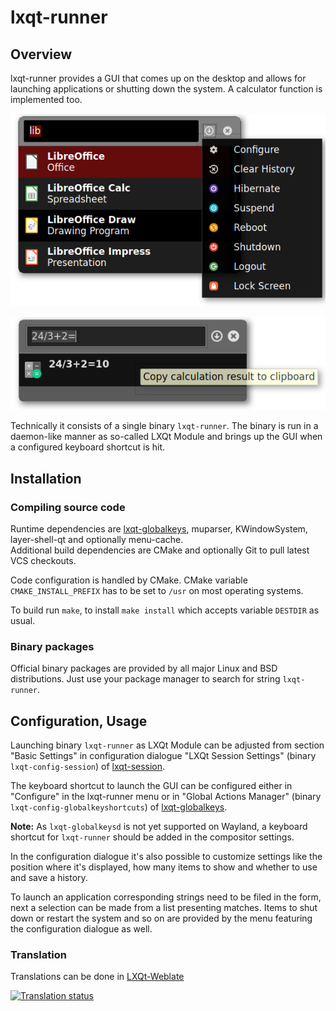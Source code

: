 # lxqt-runner

## Overview

lxqt-runner provides a GUI that comes up on the desktop and allows for launching applications or shutting down the system. A calculator function is implemented too.

![lxqt-runner](lxqt-runner.png)

![lxqt-runner](lxqt-runner-math.png)

Technically it consists of a single binary `lxqt-runner`. The binary is run in a daemon-like manner as so-called LXQt Module and brings up the GUI when a configured keyboard shortcut is hit.

## Installation

### Compiling source code

Runtime dependencies are [lxqt-globalkeys](https://github.com/lxqt/lxqt-globalkeys), muparser, KWindowSystem, layer-shell-qt and optionally menu-cache.  
Additional build dependencies are CMake and optionally Git to pull latest VCS checkouts.  

Code configuration is handled by CMake. CMake variable `CMAKE_INSTALL_PREFIX` has to be set to `/usr` on most operating systems.  

To build run `make`, to install `make install` which accepts variable `DESTDIR` as usual.  

### Binary packages

Official binary packages are provided by all major Linux and BSD distributions. Just use your package manager to search for string `lxqt-runner`.

## Configuration, Usage

Launching binary `lxqt-runner` as LXQt Module can be adjusted from section "Basic Settings" in configuration dialogue "LXQt Session Settings" (binary `lxqt-config-session`) of [lxqt-session](https://github.com/lxqt/lxqt-session).

The keyboard shortcut to launch the GUI can be configured either in "Configure" in the lxqt-runner menu or in "Global Actions Manager" (binary `lxqt-config-globalkeyshortcuts`) of [lxqt-globalkeys](https://github.com/lxqt/lxqt-globalkeys).

**Note:** As `lxqt-globalkeysd` is not yet supported on Wayland, a keyboard shortcut for `lxqt-runner` should be added in the compositor settings.

In the configuration dialogue it's also possible to customize settings like the position where it's displayed, how many items to show and whether to use and save a history.

To launch an application corresponding strings need to be filed in the form, next a selection can be made from a list presenting matches. Items to shut down or restart the system and so on are provided by the menu featuring the configuration dialogue as well.

### Translation

Translations can be done in [LXQt-Weblate](https://translate.lxqt-project.org/projects/lxqt-desktop/lxqt-runner/)

<a href="https://translate.lxqt-project.org/projects/lxqt-desktop/lxqt-runner/">
<img src="https://translate.lxqt-project.org/widgets/lxqt-desktop/-/lxqt-runner/multi-auto.svg" alt="Translation status" />
</a>



